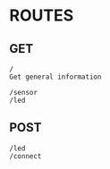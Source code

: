 # ROUTES

## GET

    /
    Get general information
    
    /sensor
    /led

## POST

    /led
    /connect